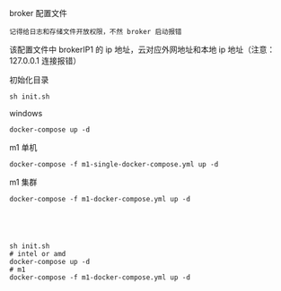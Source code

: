 broker 配置文件

    记得给日志和存储文件开放权限，不然 broker 启动报错

该配置文件中  brokerIP1 的 ip 地址，云对应外网地址和本地 ip 地址（注意：127.0.0.1 连接报错）

初始化目录

    sh init.sh

windows

    docker-compose up -d

m1 单机

    docker-compose -f m1-single-docker-compose.yml up -d

m1 集群
    
    docker-compose -f m1-docker-compose.yml up -d





    sh init.sh
    # intel or amd
    docker-compose up -d   
    # m1 
    docker-compose -f m1-docker-compose.yml up -d
